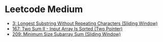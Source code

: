 # Leetcode Medium

- [3: Longest Substring Without Repeating Characters (Sliding Window)](3.md)
- [167: Two Sum II - Input Array Is Sorted (Two Pointer)](167.md)
- [209: Minimum Size Subarray Sum (Sliding Window)](209.md)
